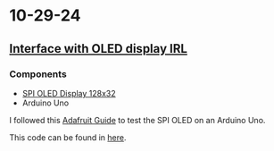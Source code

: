 # 10-29-24

## [Interface with OLED display IRL](https://github.com/BTrujillo816/coffee-scale/issues/17)

### Components

- [SPI OLED Display 128x32](https://www.adafruit.com/product/661)
- Arduino Uno

I followed this [Adafruit Guide](https://learn.adafruit.com/monochrome-oled-breakouts/wiring-128x32-spi-oled-display) to test the SPI OLED on an Arduino Uno.

This code can be found in [here](software/ino/ssd1306_128x32_spi/ssd1306_128x32_spi.ino]).
